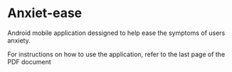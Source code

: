 # Anxiet-ease

Android mobile application dessigned to help ease the symptoms of users anxiety.

For instructions on how to use the application, refer to the last page of the PDF document 
